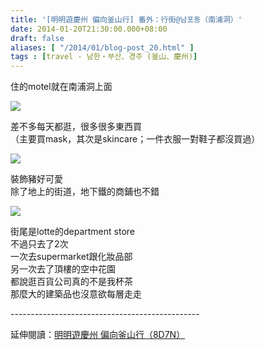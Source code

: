 ```yaml
---
title: '[明明遊慶州 偏向釜山行] 番外：行街@남포동（南浦洞）'
date: 2014-01-20T21:30:00.000+08:00
draft: false
aliases: [ "/2014/01/blog-post_20.html" ]
tags : [travel - 남한・부산、경주 (釜山、慶州)]
---
```


住的motel就在南浦洞上面  

![](/images/busanjj7d.jpg)

差不多每天都逛，很多很多東西買  
（主要買mask，其次是skincare；一件衣服一對鞋子都沒買過）

![](/images/busanjj7d1.jpg)

裝飾豬好可愛  
除了地上的街道，地下鐵的商鋪也不錯

![](/images/busanjj7d2.jpg)

街尾是lotte的department store  
不過只去了2次  
一次去supermarket跟化妝品部  
另一次去了頂樓的空中花園  
都說逛百貨公司真的不是我杯茶  
那麼大的建築品也沒意欲每層走走  
  
\-----------------------------------------------  
  
延伸閱讀：[明明遊慶州 偏向釜山行（8D7N）](https://hidie.net/busanjj8d7n/)
